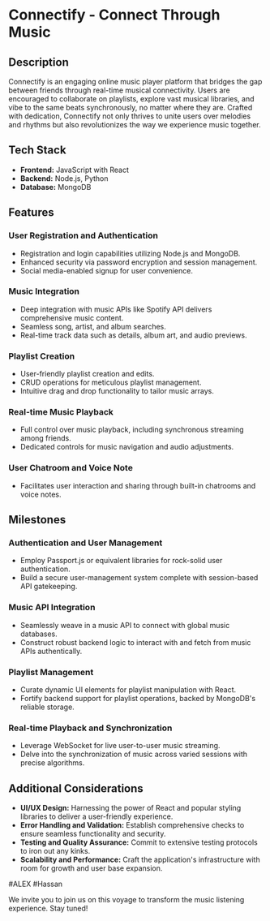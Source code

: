 # Connectify - Connect Through Music

## Description
Connectify is an engaging online music player platform that bridges the gap between friends through real-time musical connectivity. Users are encouraged to collaborate on playlists, explore vast musical libraries, and vibe to the same beats synchronously, no matter where they are. Crafted with dedication, Connectify not only thrives to unite users over melodies and rhythms but also revolutionizes the way we experience music together.

## Tech Stack
- **Frontend:** JavaScript with React
- **Backend:** Node.js, Python
- **Database:** MongoDB

## Features

### User Registration and Authentication
- Registration and login capabilities utilizing Node.js and MongoDB.
- Enhanced security via password encryption and session management.
- Social media-enabled signup for user convenience.

### Music Integration
- Deep integration with music APIs like Spotify API delivers comprehensive music content.
- Seamless song, artist, and album searches.
- Real-time track data such as details, album art, and audio previews.

### Playlist Creation
- User-friendly playlist creation and edits.
- CRUD operations for meticulous playlist management.
- Intuitive drag and drop functionality to tailor music arrays.

### Real-time Music Playback
- Full control over music playback, including synchronous streaming among friends.
- Dedicated controls for music navigation and audio adjustments.

### User Chatroom and Voice Note
- Facilitates user interaction and sharing through built-in chatrooms and voice notes.

## Milestones

### Authentication and User Management
- Employ Passport.js or equivalent libraries for rock-solid user authentication.
- Build a secure user-management system complete with session-based API gatekeeping.

### Music API Integration
- Seamlessly weave in a music API to connect with global music databases.
- Construct robust backend logic to interact with and fetch from music APIs authentically.

### Playlist Management
- Curate dynamic UI elements for playlist manipulation with React.
- Fortify backend support for playlist operations, backed by MongoDB's reliable storage.

### Real-time Playback and Synchronization
- Leverage WebSocket for live user-to-user music streaming.
- Delve into the synchronization of music across varied sessions with precise algorithms.

## Additional Considerations

- **UI/UX Design:** Harnessing the power of React and popular styling libraries to deliver a user-friendly experience.
- **Error Handling and Validation:** Establish comprehensive checks to ensure seamless functionality and security.
- **Testing and Quality Assurance:** Commit to extensive testing protocols to iron out any kinks.
- **Scalability and Performance:** Craft the application's infrastructure with room for growth and user base expansion.

#ALEX
#Hassan

We invite you to join us on this voyage to transform the music listening experience. Stay tuned!
